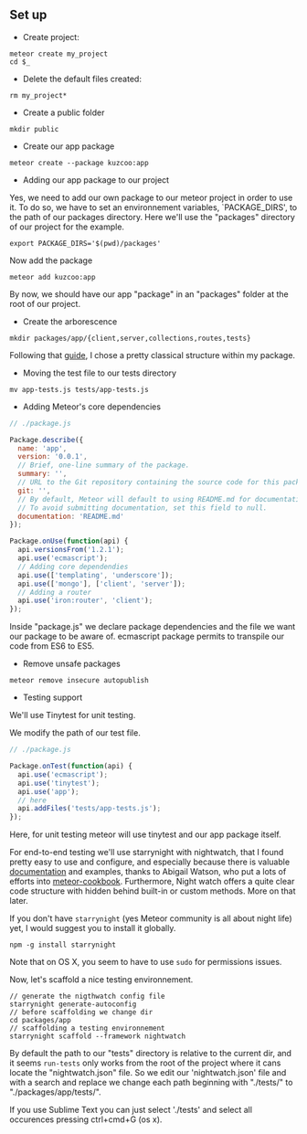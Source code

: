 Set up
------

* Create project:
```shell
meteor create my_project
cd $_
```

* Delete the default files created:
```shell
rm my_project*
```

* Create a public folder
```shell
mkdir public
```

* Create our app package
```shell
meteor create --package kuzcoo:app
```

* Adding our app package to our project

Yes, we need to add our own package to our meteor project in order to use it.
To do so, we have to set an environnement variables, `PACKAGE_DIRS', to the path of our packages directory.
Here we'll use the "packages" directory of our project for the example.
```shell
export PACKAGE_DIRS='$(pwd)/packages'
```

Now add the package
```shell
meteor add kuzcoo:app
```

By now, we should have our app "package" in an "packages" folder at the root of our project.

* Create the arborescence
```shell
mkdir packages/app/{client,server,collections,routes,tests}
```
Following that [guide](https://meteor-guide.readthedocs.org/en/latest/structure/#structure-of-a-medium-sized-app), I chose a pretty classical structure within my package.

* Moving the test file to our tests directory
```shell
mv app-tests.js tests/app-tests.js
```

* Adding Meteor's core dependencies
```js
// ./package.js

Package.describe({
  name: 'app',
  version: '0.0.1',
  // Brief, one-line summary of the package.
  summary: '',
  // URL to the Git repository containing the source code for this package.
  git: '',
  // By default, Meteor will default to using README.md for documentation.
  // To avoid submitting documentation, set this field to null.
  documentation: 'README.md'
});

Package.onUse(function(api) {
  api.versionsFrom('1.2.1');
  api.use('ecmascript');
  // Adding core dependendies
  api.use(['templating', 'underscore']);
  api.use(['mongo'], ['client', 'server']);
  // Adding a router
  api.use('iron:router', 'client');
});

````
Inside "package.js" we declare package dependencies and the file we want our package to be aware of. 
ecmascript package permits to transpile our code from ES6 to ES5.

* Remove unsafe packages
```shell
meteor remove insecure autopublish
```

* Testing support

We'll use Tinytest for unit testing.

We modify the path of our test file.
```js
// ./package.js

Package.onTest(function(api) {
  api.use('ecmascript');
  api.use('tinytest');
  api.use('app');
  // here
  api.addFiles('tests/app-tests.js');
});
```
Here, for unit testing meteor will use tinytest and our app package itself.


For end-to-end testing we'll use starrynight with nightwatch, that I found pretty easy to use and configure, and especially because there is valuable [documentation](http://starrynight.meteor.com/testing) and examples, thanks to Abigail Watson, who put a lots of efforts into [meteor-cookbook](https://github.com/awatson1978/meteor-cookbook).
Furthermore, Night watch offers a quite clear code structure with hidden behind built-in or custom methods. More on that later.

If you don't have `starrynight` (yes Meteor community is all about night life) yet, I would suggest you to install it globally.

```shell
npm -g install starrynight
```
Note that on OS X, you seem to have to use `sudo` for permissions issues.

Now, let's scaffold a nice testing environnement.

```shell
// generate the nigthwatch config file
starrynight generate-autoconfig
// before scaffolding we change dir
cd packages/app
// scaffolding a testing environnement
starrynight scaffold --framework nightwatch
```

By default the path to our "tests" directory is relative to the current dir,
and it seems `run-tests` only works from the root of the project where it cans locate the "nightwatch.json" file.
So we edit our 'nightwatch.json' file and with a search and replace we change each path beginning with "./tests/" to "./packages/app/tests/".

If you use Sublime Text you can just select './tests' and select all occurences pressing ctrl+cmd+G (os x). 


